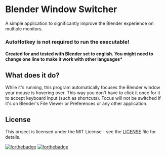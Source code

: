 # Blender Window Switcher
A simple application to significantly improve the Blender experience on multiple monitors.

### AutoHotkey is not required to run the executable!

#### Created for and tested with Blender set to english. You might need to change one line to make it work with other languages*


## What does it do?
While it's running, this program automatically focuses the Blender window your mouse is hovering over. This way you don't have to click it once for it to accept keyboard input (such as shortcuts).
Focus will not be switched if it's on Blender's File Viewer or Preferences or any other application.

## License
This project is licensed under the MIT License - see the [LICENSE](LICENSE) file for details.

[![forthebadge](https://forthebadge.com/images/badges/makes-people-smile.svg)](https://forthebadge.com) [![forthebadge](https://forthebadge.com/images/badges/certified-steve-bruhle.svg)](https://forthebadge.com)
